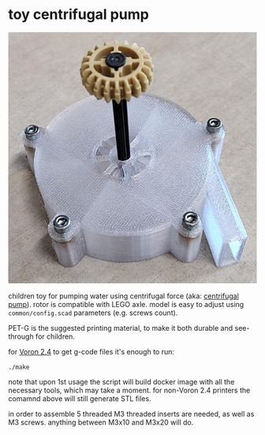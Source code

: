 # toy centrifugal pump

![pump with axle](pic/pump_with_axle.jpg)

children toy for pumping water using centrifugal force (aka: [centrifugal pump](https://en.wikipedia.org/wiki/Centrifugal_pump)).
rotor is compatible with LEGO axle.
model is easy to adjust using `common/config.scad` parameters (e.g. screws count).

PET-G is the suggested printing material, to make it both durable and see-through for children.

for [Voron 2.4](https://en.wikipedia.org/wiki/Voron_2.4) to get g-code files it's enough to run:
```
./make
```
note that upon 1st usage the script will build docker image with all the necessary tools, which may take a moment.
for non-Voron 2.4 printers the comamnd above will still generate STL files.

in order to assemble 5 threaded M3 threaded inserts are needed, as well as M3 screws.
anything between M3x10 and M3x20 will do.
